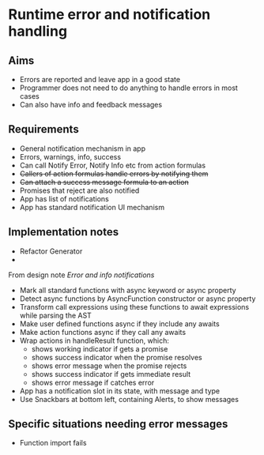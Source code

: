 Runtime error and notification handling
=======================================

Aims
----
- Errors are reported and leave app in a good state
- Programmer does not need to do anything to handle errors in most cases
- Can also have info and feedback messages

Requirements
------------

- General notification mechanism in app
- Errors, warnings, info, success
- Can call Notify Error, Notify Info etc from action formulas
- ~~Callers of action formulas handle errors by notifying them~~
- ~~Can attach a success message formula to an action~~
- Promises that reject are also notified
- App has list of notifications
- App has standard notification UI mechanism


Implementation notes
--------------------

- Refactor Generator
- 
From design note _Error and info notifications_
- Mark all standard functions with async keyword or async property
- Detect async functions by AsyncFunction constructor or async property
- Transform call expressions using these functions to await expressions while parsing the AST
- Make user defined functions async if they include any awaits
- Make action functions async if they call any awaits
- Wrap actions in handleResult function, which:
    - shows working indicator if gets a promise
    - shows success indicator when the promise resolves
    - shows error message when the promise rejects
    - shows success indicator if gets immediate result
    - shows error message if catches error
- App has a notification slot in its state, with message and type
- Use Snackbars at bottom left, containing Alerts, to show messages


Specific situations needing error messages
------------------------------------------

- Function import fails
